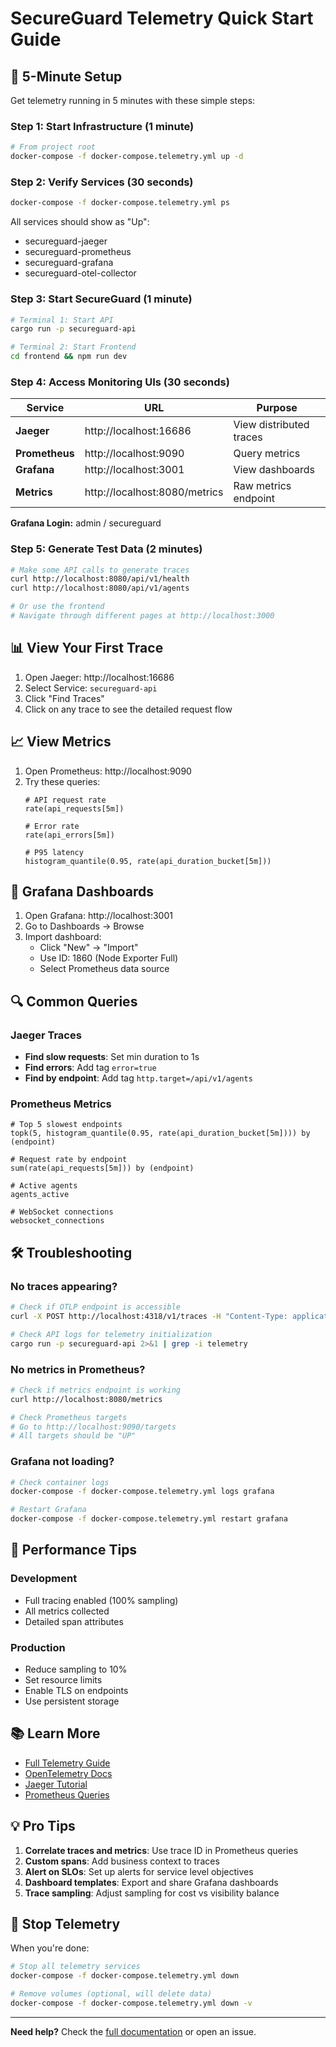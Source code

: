 # SecureGuard Telemetry Quick Start Guide

## 🚀 5-Minute Setup

Get telemetry running in 5 minutes with these simple steps:

### Step 1: Start Infrastructure (1 minute)
```bash
# From project root
docker-compose -f docker-compose.telemetry.yml up -d
```

### Step 2: Verify Services (30 seconds)
```bash
docker-compose -f docker-compose.telemetry.yml ps
```

All services should show as "Up":
- secureguard-jaeger
- secureguard-prometheus  
- secureguard-grafana
- secureguard-otel-collector

### Step 3: Start SecureGuard (1 minute)
```bash
# Terminal 1: Start API
cargo run -p secureguard-api

# Terminal 2: Start Frontend
cd frontend && npm run dev
```

### Step 4: Access Monitoring UIs (30 seconds)

| Service | URL | Purpose |
|---------|-----|---------|
| **Jaeger** | http://localhost:16686 | View distributed traces |
| **Prometheus** | http://localhost:9090 | Query metrics |
| **Grafana** | http://localhost:3001 | View dashboards |
| **Metrics** | http://localhost:8080/metrics | Raw metrics endpoint |

**Grafana Login:** admin / secureguard

### Step 5: Generate Test Data (2 minutes)
```bash
# Make some API calls to generate traces
curl http://localhost:8080/api/v1/health
curl http://localhost:8080/api/v1/agents

# Or use the frontend
# Navigate through different pages at http://localhost:3000
```

## 📊 View Your First Trace

1. Open Jaeger: http://localhost:16686
2. Select Service: `secureguard-api`
3. Click "Find Traces"
4. Click on any trace to see the detailed request flow

## 📈 View Metrics

1. Open Prometheus: http://localhost:9090
2. Try these queries:
   ```promql
   # API request rate
   rate(api_requests[5m])
   
   # Error rate
   rate(api_errors[5m])
   
   # P95 latency
   histogram_quantile(0.95, rate(api_duration_bucket[5m]))
   ```

## 🎨 Grafana Dashboards

1. Open Grafana: http://localhost:3001
2. Go to Dashboards → Browse
3. Import dashboard:
   - Click "New" → "Import"
   - Use ID: 1860 (Node Exporter Full)
   - Select Prometheus data source

## 🔍 Common Queries

### Jaeger Traces
- **Find slow requests**: Set min duration to 1s
- **Find errors**: Add tag `error=true`
- **Find by endpoint**: Add tag `http.target=/api/v1/agents`

### Prometheus Metrics
```promql
# Top 5 slowest endpoints
topk(5, histogram_quantile(0.95, rate(api_duration_bucket[5m]))) by (endpoint)

# Request rate by endpoint
sum(rate(api_requests[5m])) by (endpoint)

# Active agents
agents_active

# WebSocket connections
websocket_connections
```

## 🛠️ Troubleshooting

### No traces appearing?
```bash
# Check if OTLP endpoint is accessible
curl -X POST http://localhost:4318/v1/traces -H "Content-Type: application/json" -d '{}'

# Check API logs for telemetry initialization
cargo run -p secureguard-api 2>&1 | grep -i telemetry
```

### No metrics in Prometheus?
```bash
# Check if metrics endpoint is working
curl http://localhost:8080/metrics

# Check Prometheus targets
# Go to http://localhost:9090/targets
# All targets should be "UP"
```

### Grafana not loading?
```bash
# Check container logs
docker-compose -f docker-compose.telemetry.yml logs grafana

# Restart Grafana
docker-compose -f docker-compose.telemetry.yml restart grafana
```

## 🏃 Performance Tips

### Development
- Full tracing enabled (100% sampling)
- All metrics collected
- Detailed span attributes

### Production
- Reduce sampling to 10%
- Set resource limits
- Enable TLS on endpoints
- Use persistent storage

## 📚 Learn More

- [Full Telemetry Guide](Telemetry_Observability_Guide.md)
- [OpenTelemetry Docs](https://opentelemetry.io/docs/)
- [Jaeger Tutorial](https://www.jaegertracing.io/docs/latest/getting-started/)
- [Prometheus Queries](https://prometheus.io/docs/prometheus/latest/querying/basics/)

## 💡 Pro Tips

1. **Correlate traces and metrics**: Use trace ID in Prometheus queries
2. **Custom spans**: Add business context to traces
3. **Alert on SLOs**: Set up alerts for service level objectives
4. **Dashboard templates**: Export and share Grafana dashboards
5. **Trace sampling**: Adjust sampling for cost vs visibility balance

## 🔄 Stop Telemetry

When you're done:
```bash
# Stop all telemetry services
docker-compose -f docker-compose.telemetry.yml down

# Remove volumes (optional, will delete data)
docker-compose -f docker-compose.telemetry.yml down -v
```

---

**Need help?** Check the [full documentation](Telemetry_Observability_Guide.md) or open an issue.